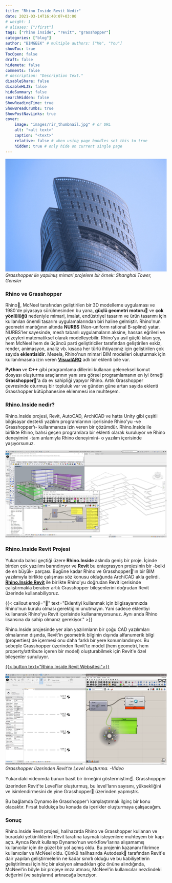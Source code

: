 ```yaml
---
title: "Rhino Inside Revit Nedir"
date: 2021-03-14T16:40:07+03:00
# weight: 1
# aliases: ["/first"]
tags: ["rhino inside", "revit", "grasshopper"]
categories: ["blog"]
author: "BIMGEEK" # multiple authors: ["Me", "You"]
showToc: true
TocOpen: false
draft: false
hidemeta: false
comments: false
# description: "Description Text."
disableShare: false
disableHLJS: false
hideSummary: false
searchHidden: false
ShowReadingTime: true
ShowBreadCrumbs: true
ShowPostNavLinks: true
cover:
    image: "images/rir_thumbnail.jpg" # or URL
    alt: "<alt text>"
    caption: "<text>"
    relative: false # when using page bundles set this to true
    hidden: true # only hide on current single page
---
```

![Example image](images/shangai-tower.png)*Grasshopper ile yapılmış mimari projelere bir örnek: Shanghai Tower, Gensler*

### Rhino ve Grasshopper

Rhino🦏, McNeel tarafından geliştirilen bir 3D modelleme uygulaması ve 1980'de piyasaya sürülmesinden bu yana, **güçlü geometri motoru💪** ve **çok yönlülüğü** nedeniyle mimari, imalat, endüstriyel tasarım ve ürün tasarımı için kullanılan önemli tasarım uygulamalarından biri haline gelmiştir. Rhino'nun geometri mantığının altında **NURBS** (Non-uniform rational B-spline) yatar. NURBS'ler sayesinde, mesh tabanlı uygulamaların aksine, hassas eğrileri ve yüzeyleri matematiksel olarak modelleyebilir. Rhino'yu asıl güçlü kılan şey, hem McNeel hem de üçüncü parti geliştiriciler tarafından geliştirilen eskiz, render, animasyon, analiz vb. kısaca her türlü ihtiyacınız için geliştirilen çok sayıda **eklentisidir**. Mesela, Rhino'nun mimari BIM modelleri oluşturmak için kullanılmasına izin veren **[VisualARQ](https://www.visualarq.com/)** adlı bir eklenti bile var.

**Python** ve **C++** gibi programlama dillerini kullanan geleneksel komut dosyası oluşturma araçlarının yanı sıra görsel programlamanın en iyi örneği **Grasshopper🦗**'a da ev sahipliği yapıyor Rhino. Artık Grasshopper çevresinde oturmuş bir topluluk var ve günden güne artan sayıda eklenti Grasshopper kütüphanesine eklenmesi ise muhteşem. 

### Rhino.Inside nedir?

Rhino.Inside projesi, Revit, AutoCAD, ArchiCAD ve hatta Unity gibi çeşitli bilgisayar destekli yazılım programlarının içerisinde Rhino'yu -ve Grasshopper'ı- kullanmanıza izin veren bir çözümdür. Rhino.Inside ile birlikte Rhino, bahsi geçen programlara bir eklenti olarak kuruluyor ve Rhino deneyimini -tam anlamıyla Rhino deneyimini- o yazılım içerisinde yaşıyorsunuz.

<img src="images/rir-1.png">

### Rhino.Inside Revit Projesi

Yukarıda bahsi geçtiği üzere **Rhino.Inside** aslında geniş bir proje. İçinde birden çok yazılımı barındırıyor ve **Revit** bu entegrasyon projesinin bir -belki de en büyük- parçası. Bugüne kadar Rhino ve Grasshopper🦗'ın bir BIM yazılımıyla birlikte çalışması söz konusu olduğunda ArchiCAD akla gelirdi. **[Rhino.Inside Revit](https://www.rhino3d.com/inside/revit/)** ile birlikte Rhino'yu doğrudan Revit içerisinde çalıştırmakla beraber artık Grasshopper bileşenlerini doğrudan Revit üzerinde kullanabiliyoruz.

{{< callout emoji="📌" text="Eklentiyi kullanmak için bilgisayarınızda Rhino'nun kurulu olması gerektiğini unutmayın. Yani sadece eklentiyi kullanarak Rhino'yu Revit içerisinde kullanamıyorsunuz. Aynı anda Rhino lisansına da sahip olmanız gerekiyor." >}}

Rhino.Inside projesinde yer alan yazılımların bir çoğu CAD yazılımları olmalarının dışında, Revit'in geometrik bilginin dışında alfanumerik bilgi (properties) de içermesi onu daha farklı bir yere konumlandırıyor. Bu sebeple Grasshopper üzerinden Revit'te model (hem geometri, hem property/attribute içeren bir model) oluşturabilmek için Revit'e özel bileşenler sunuluyor.

<a href="https://www.rhino3d.com/inside/revit/1.0/" target = _blank>
    {{< button text="Rhino Inside Revit Websitesi">}}
</a>

![Example image](images/rir-levels.png)*Grasshopper üzerinden Revit'te Level oluşturma. -Video*

Yukarıdaki videomda bunun basit bir örneğini göstermiştim☝. Grasshoppper üzerinden Revit'te Level'lar oluşturmuş, bu level'ların sayısını, yüksekliğini ve isimlendirmesini de yine Grasshopper🦗 üzerinden yapmıştık. 

Bu bağlamda Dynamo ile Grasshopper'ı karşılaştırmak ilginç bir konu olacaktır. Fırsat buldukça bu konuda da içerikler oluşturmaya çalışacağım.

### Sonuç

Rhino.Inside Revit projesi, halihazırda Rhino ve Grasshopper kullanan ve buradaki yetkinliklerini Revit tarafına taşımak isteyenlere muhteşem bir kapı açtı. Ayrıca Revit kullanıp Dynamo'nun workflow'larına alışamamış kullanıcılar için de güzel bir yol açmış oldu. Bu projenin kazananı fikrimce kullanıcılar ve McNeel oldu. Çünkü halihazırda Autodesk👿 tarafından Revit'e dair yapılan geliştirmelerin ne kadar sınırlı olduğu ve bu kabiliyetlerin geliştirilmesi için hiç bir aksiyon almadıkları göz önüne alındığında, McNeel'in böyle bir projeye imza atması, McNeel'in kullanıcılar nezdindeki değerini (ve satışlarını) artıracağa benziyor.